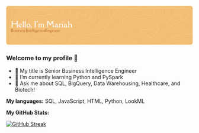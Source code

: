 ![Github Header](https://github.com/MariahMendoza/MariahMendoza/blob/main/assets/github-header-image%20(2).png)

### Welcome to my profile 👋
- 🔭 My title is Senior Business Intelligence Engineer
- 🌱 I’m currently learning Python and PySpark
- 💬 Ask me about SQL, BigQuery, Data Warehousing, Healthcare, and Biotech!

**My languages:** 
SQL, JavaScript, HTML, Python, LookML

**My GitHub Stats:**


[![GitHub Streak](http://github-readme-streak-stats.herokuapp.com?user=MariahMendoza&theme=onedark&mode=weekly)](https://git.io/streak-stats)
